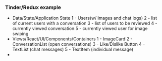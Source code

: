 ### Tinder/Redux example
  - Data/State/Application State
    1 - Users(w/ images and chat logs)
    2 - list of current users with a conversation
    3 - list of users to be reviewed
    4 - currently viewed conversation
    5 - currently viewed user for image swiping
  - Views/React/UI/Components/Containers
    1 - ImageCard
    2 - ConversationList (open conversations)
    3 - Like/Dislike Button
    4 - TextList (chat messages)
    5 - TextItem (individual message)
- 